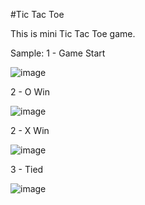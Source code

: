 #Tic Tac Toe

This is mini Tic Tac Toe game.

Sample:
1 - Game Start

![image](https://github.com/JamesyWork/TicTacToe/assets/133091941/1562c921-bba9-4895-acb2-cd585a956ed0)

2 - O Win

![image](https://github.com/JamesyWork/TicTacToe/assets/133091941/5bb1b696-32f9-4b21-b789-eeaa6df08b16)

2 - X Win

![image](https://github.com/JamesyWork/TicTacToe/assets/133091941/c40d49f0-c46d-4640-8e83-b992e81e70d7)

3 - Tied

![image](https://github.com/JamesyWork/TicTacToe/assets/133091941/e29d020c-e83b-4edb-8a47-b248d7b84198)
